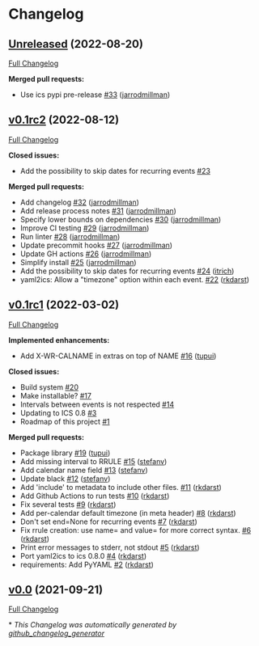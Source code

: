 # Changelog

## [Unreleased](https://github.com/scientific-python/yaml2ics/tree/v0.1rc3) (2022-08-20)

[Full Changelog](https://github.com/scientific-python/yaml2ics/compare/v0.1rc2...v0.1rc3)

**Merged pull requests:**

- Use ics pypi pre-release [\#33](https://github.com/scientific-python/yaml2ics/pull/33) ([jarrodmillman](https://github.com/jarrodmillman))

## [v0.1rc2](https://github.com/scientific-python/yaml2ics/tree/v0.1rc2) (2022-08-12)

[Full Changelog](https://github.com/scientific-python/yaml2ics/compare/v0.1rc1...v0.1rc2)

**Closed issues:**

- Add the possibility to skip dates for recurring events [\#23](https://github.com/scientific-python/yaml2ics/issues/23)

**Merged pull requests:**

- Add changelog [\#32](https://github.com/scientific-python/yaml2ics/pull/32) ([jarrodmillman](https://github.com/jarrodmillman))
- Add release process notes [\#31](https://github.com/scientific-python/yaml2ics/pull/31) ([jarrodmillman](https://github.com/jarrodmillman))
- Specify lower bounds on dependencies [\#30](https://github.com/scientific-python/yaml2ics/pull/30) ([jarrodmillman](https://github.com/jarrodmillman))
- Improve CI testing [\#29](https://github.com/scientific-python/yaml2ics/pull/29) ([jarrodmillman](https://github.com/jarrodmillman))
- Run linter [\#28](https://github.com/scientific-python/yaml2ics/pull/28) ([jarrodmillman](https://github.com/jarrodmillman))
- Update precommit hooks [\#27](https://github.com/scientific-python/yaml2ics/pull/27) ([jarrodmillman](https://github.com/jarrodmillman))
- Update GH actions [\#26](https://github.com/scientific-python/yaml2ics/pull/26) ([jarrodmillman](https://github.com/jarrodmillman))
- Simplify install [\#25](https://github.com/scientific-python/yaml2ics/pull/25) ([jarrodmillman](https://github.com/jarrodmillman))
- Add the possibility to skip dates for recurring events [\#24](https://github.com/scientific-python/yaml2ics/pull/24) ([itrich](https://github.com/itrich))
- yaml2ics: Allow a "timezone" option within each event. [\#22](https://github.com/scientific-python/yaml2ics/pull/22) ([rkdarst](https://github.com/rkdarst))

## [v0.1rc1](https://github.com/scientific-python/yaml2ics/tree/v0.1rc1) (2022-03-02)

[Full Changelog](https://github.com/scientific-python/yaml2ics/compare/v0.0...v0.1rc1)

**Implemented enhancements:**

- Add X-WR-CALNAME in extras on top of NAME [\#16](https://github.com/scientific-python/yaml2ics/pull/16) ([tupui](https://github.com/tupui))

**Closed issues:**

- Build system [\#20](https://github.com/scientific-python/yaml2ics/issues/20)
- Make installable? [\#17](https://github.com/scientific-python/yaml2ics/issues/17)
- Intervals between events is not respected [\#14](https://github.com/scientific-python/yaml2ics/issues/14)
- Updating to ICS 0.8 [\#3](https://github.com/scientific-python/yaml2ics/issues/3)
- Roadmap of this project [\#1](https://github.com/scientific-python/yaml2ics/issues/1)

**Merged pull requests:**

- Package library [\#19](https://github.com/scientific-python/yaml2ics/pull/19) ([tupui](https://github.com/tupui))
- Add missing interval to RRULE [\#15](https://github.com/scientific-python/yaml2ics/pull/15) ([stefanv](https://github.com/stefanv))
- Add calendar name field [\#13](https://github.com/scientific-python/yaml2ics/pull/13) ([stefanv](https://github.com/stefanv))
- Update black [\#12](https://github.com/scientific-python/yaml2ics/pull/12) ([stefanv](https://github.com/stefanv))
- Add 'include' to metadata to include other files. [\#11](https://github.com/scientific-python/yaml2ics/pull/11) ([rkdarst](https://github.com/rkdarst))
- Add Github Actions to run tests [\#10](https://github.com/scientific-python/yaml2ics/pull/10) ([rkdarst](https://github.com/rkdarst))
- Fix several tests [\#9](https://github.com/scientific-python/yaml2ics/pull/9) ([rkdarst](https://github.com/rkdarst))
- Add per-calendar default timezone \(in meta header\) [\#8](https://github.com/scientific-python/yaml2ics/pull/8) ([rkdarst](https://github.com/rkdarst))
- Don't set end=None for recurring events [\#7](https://github.com/scientific-python/yaml2ics/pull/7) ([rkdarst](https://github.com/rkdarst))
- Fix rrule creation: use name= and value= for more correct syntax. [\#6](https://github.com/scientific-python/yaml2ics/pull/6) ([rkdarst](https://github.com/rkdarst))
- Print error messages to stderr, not stdout [\#5](https://github.com/scientific-python/yaml2ics/pull/5) ([rkdarst](https://github.com/rkdarst))
- Port yaml2ics to ics 0.8.0 [\#4](https://github.com/scientific-python/yaml2ics/pull/4) ([rkdarst](https://github.com/rkdarst))
- requirements: Add PyYAML [\#2](https://github.com/scientific-python/yaml2ics/pull/2) ([rkdarst](https://github.com/rkdarst))

## [v0.0](https://github.com/scientific-python/yaml2ics/tree/v0.0) (2021-09-21)

[Full Changelog](https://github.com/scientific-python/yaml2ics/compare/930ab55f6f3abe6729afd929cb3d37299581f183...v0.0)

\* _This Changelog was automatically generated by [github_changelog_generator](https://github.com/github-changelog-generator/github-changelog-generator)_
